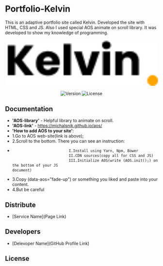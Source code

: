 # Portfolio-Kelvin
This is an adaptive portfolio site called Kelvin. Developed the site with HTML, CSS and JS. Also I used special AOS animate on scroll library. It was developed to show my knowledge of programming.
<p align="center">
      <img src="./img/LOGO.png" width="726">
</p>

<p align="center">
   <img src="https://img.shields.io/badge/Engine-VSCode%20version%201.73-brightgreen" alt="Version">
   <img src="https://img.shields.io/badge/License-none-red" alt="License">
</p>

## Documentation

- **'AOS-library'** - Helpful library to animate on scroll.
- **'AOS-link'** - https://michalsnik.github.io/aos/  
- **'How to add AOS to your site'**: 
- 1.Go to AOS web-site(link is above);
- 2.Scroll to the bottom. There you can see an instruction:
-                               I.Install using Yarn, Npm, Bower
                                II.CDN sources(copy all for CSS and JS) 
                                III.Initialize AOS(write (AOS.init();) on the bottom of your JS                                                                                                     document)
- 3.Copy (data-aos="fade-up") or something you liked and paste into your content.
- 4.But be careful                                                           

## Distribute

- [Service Name](Page Link)


## Developers

- [Delevoper Name](GitHub Profile Link)

## License
